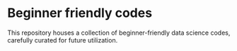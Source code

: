 # Beginner friendly codes 
This repository houses a collection of beginner-friendly data science codes, carefully curated for future utilization.
